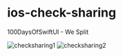 # ios-check-sharing
100DaysOfSwiftUI - We Split


![checksharing1](https://user-images.githubusercontent.com/24427613/194744523-75732699-eaa3-403e-932c-fafe9ca5548b.png)
![checksharing2](https://user-images.githubusercontent.com/24427613/194744524-a38c8c49-fa7c-48ca-aa13-97105114ab2a.png)
